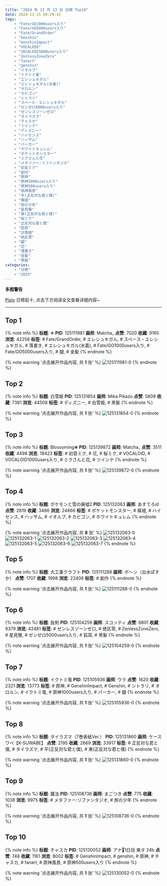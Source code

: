 ```yaml
---
title: "2024 年 12 月 13 日 日榜 Top10"
date: 2024-12-15 06:29:42
tags:
    - "Fate/GO1000users入り"
    - "Fate/GO5000users入り"
    - "Fate/GrandOrder"
    - "Genshin"
    - "GenshinImpact"
    - "VOCALOID"
    - "VOCALOID1000users入り"
    - "ZenlessZoneZero"
    - "fanart"
    - "genshin"
    - "イオルブ"
    - "イクトミ竜"
    - "エレシュキガル"
    - "エレシュキガル(水着)"
    - "オロルン"
    - "カビゴン"
    - "シトラリ"
    - "スペース・エレシュキガル"
    - "ゼンゼロ5000users入り"
    - "ゼンレスゾーンゼロ"
    - "タイラズマ"
    - "チャスカ"
    - "ツインテ"
    - "ディズニー"
    - "ハイセンス"
    - "ハッサム"
    - "パーカー"
    - "ホワイトキュレム"
    - "ポケットモンスター"
    - "ミクさんと花"
    - "メタファー:リファンタジオ"
    - "初音ミク"
    - "創作"
    - "原神"
    - "原神1000users入り"
    - "原神500users入り"
    - "原神風景"
    - "平(正反対な君と僕)"
    - "廃墟"
    - "旅の少年"
    - "星見雅"
    - "東(正反対な君と僕)"
    - "桜ミク"
    - "正反対な君と僕"
    - "狐耳"
    - "白雪姫"
    - "绝区零"
    - "腿"
    - "花"
    - "落書き"
    - "金髪"
    - "黑髮"
categories:
    - "日榜"
    - "2024"
---
```


<i class="fa fa-triangle-exclamation"></i>**多图警告**<i class="fa fa-triangle-exclamation"></i>

[Pixiv](https://www.pixiv.net/) 日榜前十, 点击下方阅读全文查看详细内容~

<!-- more -->

---

## Top 1

{% note info %}
**标题**: ✵
**PID**: 125111981 **画师**: Matcha_
**点赞**: 7020 **收藏**: 9165 **浏览**: 42256
**标签**: # Fate/GrandOrder, # エレシュキガル, # スペース・エレシュキガル, # 落書き, # エレシュキガル(水着), # Fate/GO1000users入り, # Fate/GO5000users入り, # 腿, # 金髪
{% endnote %}

{% note warning '点击展开作品内容, 共 **1** 张' %}
![125111981-0](https://i.pixiv.re/img-original/img/2024/12/12/08/30/01/125111981_p0.jpg)
{% endnote %}

## Top 2

{% note info %}
**标题**: 白雪姫
**PID**: 125131854 **画师**: Mika Pikazo
**点赞**: 5809 **收藏**: 7381 **浏览**: 44508
**标签**: # ディズニー, # 白雪姫, # 黑髮
{% endnote %}

{% note warning '点击展开作品内容, 共 **1** 张' %}
![125131854-0](https://i.pixiv.re/img-original/img/2024/12/13/00/00/23/125131854_p0.png)
{% endnote %}

## Top 3

{% note info %}
**标题**: Blossoming❀
**PID**: 125139872 **画师**: Matcha_
**点赞**: 3511 **收藏**: 4498 **浏览**: 18423
**标签**: # 初音ミク, # 花, # 桜ミク, # VOCALOID, # VOCALOID1000users入り, # ミクさんと花, # ツインテ
{% endnote %}

{% note warning '点击展开作品内容, 共 **1** 张' %}
![125139872-0](https://i.pixiv.re/img-original/img/2024/12/14/00/20/56/125139872_p0.jpg)
{% endnote %}

## Top 4

{% note info %}
**标题**: ポケモンと雪の廃墟2
**PID**: 125132063 **画师**: あすてろid
**点赞**: 2819 **收藏**: 3466 **浏览**: 24866
**标签**: # ポケットモンスター, # 廃墟, # ハイセンス, # ハッサム, # イオルブ, # カビゴン, # ホワイトキュレム
{% endnote %}

{% note warning '点击展开作品内容, 共 **8** 张' %}
![125132063-0](https://i.pixiv.re/img-original/img/2024/12/13/00/01/59/125132063_p0.png)
![125132063-1](https://i.pixiv.re/img-original/img/2024/12/13/00/01/59/125132063_p1.png)
![125132063-2](https://i.pixiv.re/img-original/img/2024/12/13/00/01/59/125132063_p2.png)
![125132063-3](https://i.pixiv.re/img-original/img/2024/12/13/00/01/59/125132063_p3.png)
![125132063-4](https://i.pixiv.re/img-original/img/2024/12/13/00/01/59/125132063_p4.png)
![125132063-5](https://i.pixiv.re/img-original/img/2024/12/13/00/01/59/125132063_p5.png)
![125132063-6](https://i.pixiv.re/img-original/img/2024/12/13/00/01/59/125132063_p6.png)
![125132063-7](https://i.pixiv.re/img-original/img/2024/12/13/00/01/59/125132063_p7.png)
{% endnote %}

## Top 5

{% note info %}
**标题**: 大工事クラフト
**PID**: 125111288 **画师**: ポ～ン（出水ぽすか）
**点赞**: 1707 **收藏**: 1998 **浏览**: 22406
**标签**: # 創作
{% endnote %}

{% note warning '点击展开作品内容, 共 **1** 张' %}
![125111288-0](https://i.pixiv.re/img-original/img/2024/12/12/07/30/01/125111288_p0.jpg)
{% endnote %}

## Top 6

{% note info %}
**标题**: 抜剣
**PID**: 125104259 **画师**: スコッティ
**点赞**: 6801 **收藏**: 9379 **浏览**: 42481
**标签**: # ゼンレスゾーンゼロ, # 绝区零, # ZenlessZoneZero, # 星見雅, # ゼンゼロ5000users入り, # 狐耳, # 黑髮
{% endnote %}

{% note warning '点击展开作品内容, 共 **1** 张' %}
![125104259-0](https://i.pixiv.re/img-original/img/2024/12/12/00/00/19/125104259_p0.jpg)
{% endnote %}

## Top 7

{% note info %}
**标题**: イクトミ竜
**PID**: 125105936 **画师**: ウラ
**点赞**: 1620 **收藏**: 2321 **浏览**: 13773
**标签**: # 原神, # GenshinImpact, # Genshin, # シトラリ, # オロルン, # イクトミ竜, # 原神1000users入り, # パーカー, # 腿
{% endnote %}

{% note warning '点击展开作品内容, 共 **1** 张' %}
![125105936-0](https://i.pixiv.re/img-original/img/2024/12/12/00/44/24/125105936_p0.jpg)
{% endnote %}

## Top 8

{% note info %}
**标题**: タイラズマ（7巻表紙Ver.）
**PID**: 125131860 **画师**: ケースワベ【K-SUWABE】
**点赞**: 2195 **收藏**: 2669 **浏览**: 33917
**标签**: # 正反対な君と僕, # タイラズマ, # 平(正反対な君と僕), # 東(正反対な君と僕)
{% endnote %}

{% note warning '点击展开作品内容, 共 **1** 张' %}
![125131860-0](https://i.pixiv.re/img-original/img/2024/12/13/00/00/24/125131860_p0.jpg)
{% endnote %}

## Top 9

{% note info %}
**标题**: 魔法
**PID**: 125108736 **画师**: まごつき
**点赞**: 775 **收藏**: 1038 **浏览**: 9975
**标签**: # メタファー:リファンタジオ, # 旅の少年
{% endnote %}

{% note warning '点击展开作品内容, 共 **1** 张' %}
![125108736-0](https://i.pixiv.re/img-original/img/2024/12/12/03/21/56/125108736_p0.png)
{% endnote %}

## Top 10

{% note info %}
**标题**: チャスカ
**PID**: 125130052 **画师**: アナ🧸1日目 東タ 24b
**点赞**: 748 **收藏**: 1161 **浏览**: 8002
**标签**: # GenshinImpact, # genshin, # 原神, # チャスカ, # fanart, # 原神風景, # 原神500users入り
{% endnote %}

{% note warning '点击展开作品内容, 共 **1** 张' %}
![125130052-0](https://i.pixiv.re/img-original/img/2024/12/12/23/07/50/125130052_p0.jpg)
{% endnote %}
